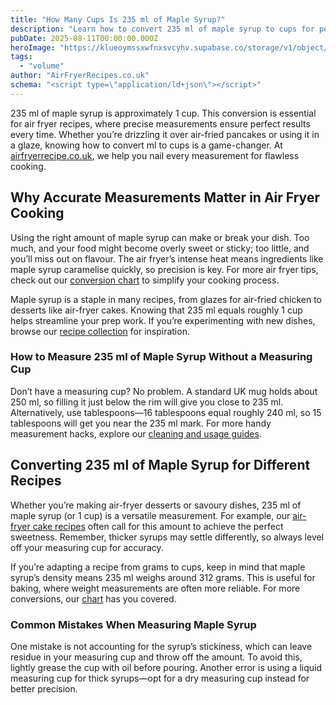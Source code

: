 ```yaml
---
title: "How Many Cups Is 235 ml of Maple Syrup?"
description: "Learn how to convert 235 ml of maple syrup to cups for perfect baking and air frying. Get precise measurements in seconds!"
pubDate: 2025-08-11T00:00:00.000Z
heroImage: "https://klueoymssxwfnxsvcyhv.supabase.co/storage/v1/object/public/md/how-many-cups-is-235-ml-of-maple-syrup-f48d32c7.webp"
tags:
  - "volume"
author: "AirFryerRecipes.co.uk"
schema: "<script type=\"application/ld+json\"></script>"
---
```


<p>235 ml of maple syrup is approximately 1 cup. This conversion is essential for air fryer recipes, where precise measurements ensure perfect results every time. Whether you’re drizzling it over air-fried pancakes or using it in a glaze, knowing how to convert ml to cups is a game-changer. At <a href=https://www.airfryerrecipe.co.uk/>airfryerrecipe.co.uk</a>, we help you nail every measurement for flawless cooking.</p>  

<h2>Why Accurate Measurements Matter in Air Fryer Cooking</h2>  
<p>Using the right amount of maple syrup can make or break your dish. Too much, and your food might become overly sweet or sticky; too little, and you’ll miss out on flavour. The air fryer’s intense heat means ingredients like maple syrup caramelise quickly, so precision is key. For more air fryer tips, check out our <a href=https://www.airfryerrecipe.co.uk/air-fryer-conversion-chart>conversion chart</a> to simplify your cooking process.</p>  

<p>Maple syrup is a staple in many recipes, from glazes for air-fried chicken to desserts like air-fryer cakes. Knowing that 235 ml equals roughly 1 cup helps streamline your prep work. If you’re experimenting with new dishes, browse our <a href=https://www.airfryerrecipe.co.uk/recipes>recipe collection</a> for inspiration.</p>  

<h3>How to Measure 235 ml of Maple Syrup Without a Measuring Cup</h3>  
<p>Don’t have a measuring cup? No problem. A standard UK mug holds about 250 ml, so filling it just below the rim will give you close to 235 ml. Alternatively, use tablespoons—16 tablespoons equal roughly 240 ml, so 15 tablespoons will get you near the 235 ml mark. For more handy measurement hacks, explore our <a href=https://www.airfryerrecipe.co.uk/air-fryer-cleaner>cleaning and usage guides</a>.</p>  

<h2>Converting 235 ml of Maple Syrup for Different Recipes</h2>  
<p>Whether you’re making air-fryer desserts or savoury dishes, 235 ml of maple syrup (or 1 cup) is a versatile measurement. For example, our <a href=https://www.airfryerrecipe.co.uk/recipe-category/cakes>air-fryer cake recipes</a> often call for this amount to achieve the perfect sweetness. Remember, thicker syrups may settle differently, so always level off your measuring cup for accuracy.</p>  

<p>If you’re adapting a recipe from grams to cups, keep in mind that maple syrup’s density means 235 ml weighs around 312 grams. This is useful for baking, where weight measurements are often more reliable. For more conversions, our <a href=https://www.airfryerrecipe.co.uk/air-fryer-conversion-chart>chart</a> has you covered.</p>  

<h3>Common Mistakes When Measuring Maple Syrup</h3>  
<p>One mistake is not accounting for the syrup’s stickiness, which can leave residue in your measuring cup and throw off the amount. To avoid this, lightly grease the cup with oil before pouring. Another error is using a liquid measuring cup for thick syrups—opt for a dry measuring cup instead for better precision.</p>